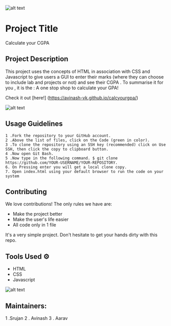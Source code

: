 ![alt text](https://c.tenor.com/r6E7Ki54jx8AAAAC/welcome.gif)


# Project Title
Calculate your CGPA

## Project Description 
This project uses the concepts of HTML in association with CSS and Javascript to give users a GUI to enter their marks (where they can choose to include lab and projects or not) and see their CGPA .
To summarise it for you , it is the :
A one stop shop to calculate your GPA!  

Check it out [here!]
(https://avinash-vk.github.io/calcyourgpa/)

![alt text](https://cdn.freebiesupply.com/logos/large/2x/github-icon-logo-black-and-white.png)

## Usage Guidelines 
    1 .Fork the repository to your GitHub account.
    2 .Above the list of files, click on the Code (green in color).
    3 .To clone the repository using an SSH key (recommended) click on Use SSH, then click the copy to clipboard button.
    4 .Now open Git Bash.
    5 .Now type in the following command. $ git clone https://github.com/YOUR-USERNAME/YOUR-REPOSITORY.
    6. On Pressing enter you will get a local clone copy.
    7. Open index.html using your default browser to run the code on your system
        
## Contributing
We love contributions! The only rules we have are:
- Make the project better
- Make the user's life easier
- All code only in 1 file

It's a very simple project. Don't hesitate to get your hands dirty with this repo.

## Tools Used ⚙
- HTML 
- CSS
- Javascript

![alt text](https://p.kindpng.com/picc/s/171-1718210_html-dialog-element-taking-full-advantage-of-javascript.png )

## Maintainers: 
1 .Srujan
2 . Avinash 
3 . Aarav

